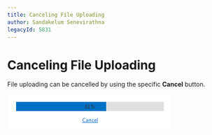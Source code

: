 ```yaml
---
title: Canceling File Uploading
author: Sandakelum Senevirathna
legacyId: 5831
---
```

# Canceling File Uploading
File uploading can be cancelled by using the specific **Cancel** button.

![ASPxUploadControl-ProgressPanel](../../images/img9405.png)